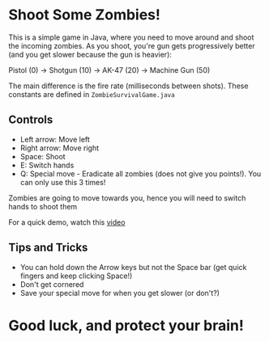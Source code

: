 # Shoot Some Zombies!

This is a simple game in Java, where you need to move around and shoot the incoming zombies.
As you shoot, you're gun gets progressively better (and you get slower because the gun is heavier):

Pistol (0) -> Shotgun (10) -> AK-47 (20) -> Machine Gun (50)

The main difference is the fire rate (milliseconds between shots). These constants are defined in `ZombieSurvivalGame.java`

## Controls

- Left arrow: Move left
- Right arrow: Move right
- Space: Shoot
- E: Switch hands
- Q: Special move - Eradicate all zombies (does not give you points!). You can only use this 3 times!

Zombies are going to move towards you, hence you will need to switch hands to shoot them

For a quick demo, watch this [video](https://cloud-8jevx070o-hack-club-bot.vercel.app/0zombie_game_demo.mp4)

## Tips and Tricks

- You can hold down the Arrow keys but not the Space bar (get quick fingers and keep clicking Space!)
- Don't get cornered
- Save your special move for when you get slower (or don't?)

# Good luck, and protect your brain!